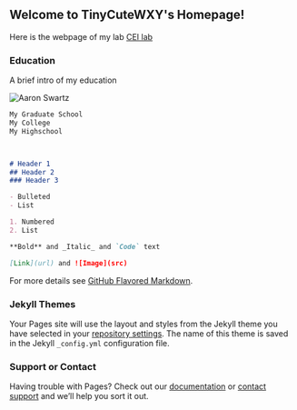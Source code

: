 ## Welcome to TinyCuteWXY's Homepage!

Here is the webpage of my lab [CEI lab](https://cei.pratt.duke.edu/)

### Education

A brief intro of my education

![Aaron Swartz](https://github.com/tinycutewxy/tinycutewxy.github.io/raw/main/v2-26484f91153ba443777dac4eba5c3920_hd.jpg)
```markdown
My Graduate School
My College
My Highschool



# Header 1
## Header 2
### Header 3

- Bulleted
- List

1. Numbered
2. List

**Bold** and _Italic_ and `Code` text

[Link](url) and ![Image](src)
```

For more details see [GitHub Flavored Markdown](https://guides.github.com/features/mastering-markdown/).

### Jekyll Themes

Your Pages site will use the layout and styles from the Jekyll theme you have selected in your [repository settings](https://github.com/tinycutewxy/tinycutewxy.github.io/settings/pages). The name of this theme is saved in the Jekyll `_config.yml` configuration file.

### Support or Contact

Having trouble with Pages? Check out our [documentation](https://docs.github.com/categories/github-pages-basics/) or [contact support](https://support.github.com/contact) and we’ll help you sort it out.
